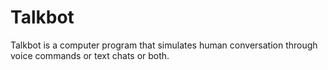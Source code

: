 # Talkbot
Talkbot is a computer program that simulates human conversation through voice commands or text chats or both. 

